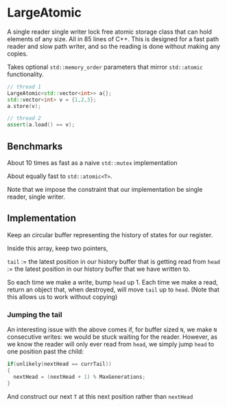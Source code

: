 # LargeAtomic

A single reader single writer lock free atomic storage class that can hold elements of any size. All in 85 lines of C++. This is designed for a fast path reader and slow path writer, and so the reading is done without making any copies.

Takes optional `std::memory_order` parameters that mirror `std::atomic` functionality.

```cpp
// thread 1
LargeAtomic<std::vector<int>> a{};
std::vector<int> v = {1,2,3};
a.store(v);

// thread 2
assert(a.load() == v);
```

## Benchmarks

About 10 times as fast as a naive `std::mutex` implementation

About equally fast to `std::atomic<T>`. 

Note that we impose the constraint that our implementation be single reader, single writer.

## Implementation

Keep an circular buffer representing the history of states for our register.

Inside this array, keep two pointers,

`tail` := the latest position in our history buffer that is getting read from
`head` := the latest position in our history buffer that we have written to.

So each time we make a write, bump `head` up 1. Each time we make a read, return an object that, when destroyed, will move `tail` up to `head`. (Note that this allows us to work without copying)


### Jumping the tail

An interesting issue with the above comes if, for buffer sized `N`, we make `N` consecutive writes: we would be stuck waiting for the reader. However, as we know the reader will only ever read from `head`, we simply jump `head` to one position past the child:

```cpp
if(unlikely(nextHead == currTail))
{
  nextHead = (nextHead + 1) % MaxGenerations;
}
```

And construct our next `T` at this next position rather than `nextHead`
